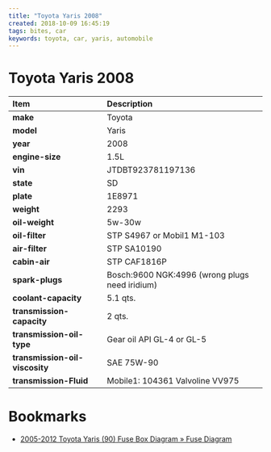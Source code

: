 ```yaml
---
title: "Toyota Yaris 2008"
created: 2018-10-09 16:45:19
tags: bites, car
keywords: toyota, car, yaris, automobile
---
```


# Toyota Yaris 2008

| Item | Description |
| :--- | :---------- |
| **make** | Toyota |
| **model** | Yaris |
| **year** | 2008 |
| **engine-size** | 1.5L |
| **vin** | JTDBT923781197136 |
| **state** | SD |
| **plate** | 1E8971 |
| **weight** | 2293 |
| **oil-weight** | 5w-30w |
| **oil-filter** | STP S4967 or Mobil1 M1-103 |
| **air-filter** | STP SA10190 |
| **cabin-air** | STP CAF1816P |
| **spark-plugs** | Bosch:9600 NGK:4996 (wrong plugs need iridium) |
| **coolant-capacity** | 5.1 qts. |
| **transmission-capacity** | 2 qts. |
| **transmission-oil-type** | Gear oil API GL-4 or GL-5 |
| **transmission-oil-viscosity** | SAE 75W-90 |
| **transmission-Fluid** |Mobile1: 104361 Valvoline VV975 |

# Bookmarks

- [2005-2012 Toyota Yaris (90) Fuse Box Diagram » Fuse Diagram](http://knigaproavto.ru/shemy/en/toyota/yaris/113-toyota-vitz-yaris-ii-fuse-box-diagram-20052011.html)
